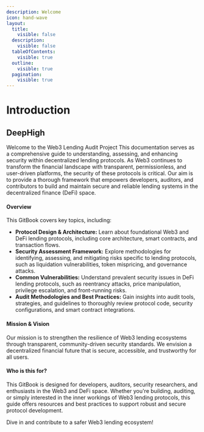 ```yaml
---
description: Welcome
icon: hand-wave
layout:
  title:
    visible: false
  description:
    visible: false
  tableOfContents:
    visible: true
  outline:
    visible: true
  pagination:
    visible: true
---
```


# Introduction

## DeepHigh



Welcome to the Web3 Lending Audit Project This documentation serves as a comprehensive guide to understanding, assessing, and enhancing security within decentralized lending protocols. As Web3 continues to transform the financial landscape with transparent, permissionless, and user-driven platforms, the security of these protocols is critical. Our aim is to provide a thorough framework that empowers developers, auditors, and contributors to build and maintain secure and reliable lending systems in the decentralized finance (DeFi) space.

#### Overview

This GitBook covers key topics, including:

* **Protocol Design & Architecture:** Learn about foundational Web3 and DeFi lending protocols, including core architecture, smart contracts, and transaction flows.
* **Security Assessment Framework:** Explore methodologies for identifying, assessing, and mitigating risks specific to lending protocols, such as liquidation vulnerabilities, token mispricing, and governance attacks.
* **Common Vulnerabilities:** Understand prevalent security issues in DeFi lending protocols, such as reentrancy attacks, price manipulation, privilege escalation, and front-running risks.
* **Audit Methodologies and Best Practices:** Gain insights into audit tools, strategies, and guidelines to thoroughly review protocol code, security configurations, and smart contract integrations.

#### Mission & Vision

Our mission is to strengthen the resilience of Web3 lending ecosystems through transparent, community-driven security standards. We envision a decentralized financial future that is secure, accessible, and trustworthy for all users.

#### Who is this for?

This GitBook is designed for developers, auditors, security researchers, and enthusiasts in the Web3 and DeFi space. Whether you're building, auditing, or simply interested in the inner workings of Web3 lending protocols, this guide offers resources and best practices to support robust and secure protocol development.

Dive in and contribute to a safer Web3 lending ecosystem!
